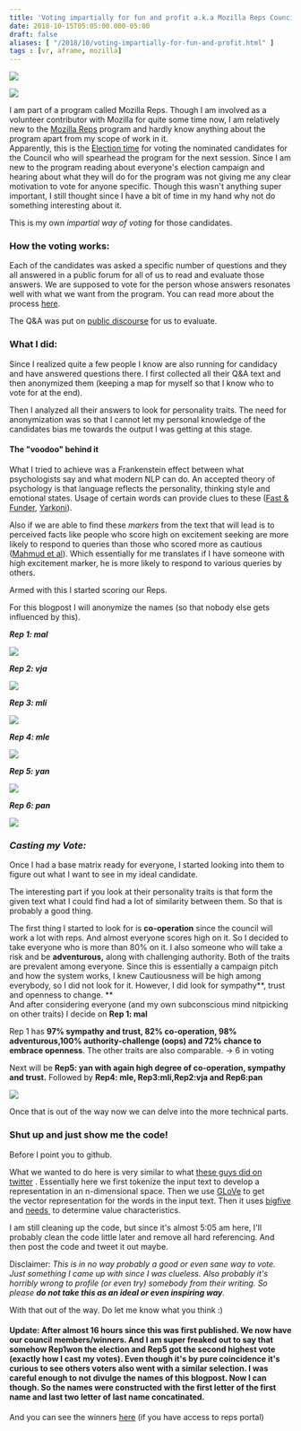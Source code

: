 ```yaml
---
title: 'Voting impartially for fun and profit a.k.a Mozilla Reps Council Voting'
date: 2018-10-15T05:05:00.000-05:00
draft: false
aliases: [ "/2018/10/voting-impartially-for-fun-and-profit.html" ]
tags : [vr, aframe, mozilla]
---
```


[![](https://1.bp.blogspot.com/-pa-4NQpUlzY/W8S9UVMQGMI/AAAAAAAB888/B--8vHcVrAsa6mPsW8VluRzXW7_p2_TCgCLcBGAs/s320/reps.jpg)](https://1.bp.blogspot.com/-pa-4NQpUlzY/W8S9UVMQGMI/AAAAAAAB888/B--8vHcVrAsa6mPsW8VluRzXW7_p2_TCgCLcBGAs/s1600/reps.jpg)

[![](https://encrypted-tbn0.gstatic.com/images?q=tbn:ANd9GcSDhBMiv14Y8d-ednlZuSEjtyGrILXnGLQRWRNp-efKm_B8E4sBBw)](https://encrypted-tbn0.gstatic.com/images?q=tbn:ANd9GcSDhBMiv14Y8d-ednlZuSEjtyGrILXnGLQRWRNp-efKm_B8E4sBBw)

I am part of a program called Mozilla Reps. Though I am involved as a volunteer contributor with Mozilla for quite some time now, I am relatively new to the [Mozilla Reps](https://reps.mozilla.org/) program and hardly know anything about the program apart from my scope of work in it.  
Apparently, this is the [Election time](https://wiki.mozilla.org/Reps/Council/Elections) for voting the nominated candidates for the Council who will spearhead the program for the next session. Since I am new to the program reading about everyone's election campaign and hearing about what they will do for the program was not giving me any clear motivation to vote for anyone specific. Though this wasn't anything super important, I still thought since I have a bit of time in my hand why not do something interesting about it.  
  
This is my own _impartial way of voting_ for those candidates.  
  

### How the voting works:

Each of the candidates was asked a specific number of questions and they all answered in a public forum for all of us to read and evaluate those answers. We are supposed to vote for the person whose answers resonates well with what we want from the program. You can read more about the process [here](https://wiki.mozilla.org/Reps/Council/Elections).

The Q&A was put on [public discourse](https://discourse.mozilla.org/t/important-council-elections-autum-2018-nominee-q-a/32246/5) for us to evaluate.

  

### What I did:

Since I realized quite a few people I know are also running for candidacy and have answered questions there. I first collected all their Q&A text and then anonymized them (keeping a map for myself so that I know who to vote for at the end).

Then I analyzed all their answers to look for personality traits. The need for anonymization was so that I cannot let my personal knowledge of the candidates bias me towards the output I was getting at this stage.

  

#### The "voodoo" behind it

What I tried to achieve was a Frankenstein effect between what psychologists say and what modern NLP can do. An accepted theory of psychology is that language reflects the personality, thinking style and emotional states. Usage of certain words can provide clues to these ([Fast & Funder](https://www.ncbi.nlm.nih.gov/pubmed/18211181), [Yarkoni](https://www.ncbi.nlm.nih.gov/pmc/articles/PMC2885844/)).

Also if we are able to find these _markers_ from the text that will lead is to perceived facts like people who score high on excitement seeking are more likely to respond to queries than those who scored more as cautious ([Mahmud et al](https://dl.acm.org/citation.cfm?doid=2449396.2449403)). Which essentially for me translates if I have someone with high excitement marker, he is more likely to respond to various queries by others.

  

Armed with this I started scoring our Reps.

For this blogpost I will anonymize the names (so that nobody else gets influenced by this).

  

**_Rep 1: mal_**

[![](https://3.bp.blogspot.com/-Ut73mf3c8Ec/W8Rc1jxbhRI/AAAAAAAB87w/Be9UIzC6msEGf12vNaA1YqXrt53EaCSXACLcBGAs/s1600/Capture.PNG)](https://3.bp.blogspot.com/-Ut73mf3c8Ec/W8Rc1jxbhRI/AAAAAAAB87w/Be9UIzC6msEGf12vNaA1YqXrt53EaCSXACLcBGAs/s1600/Capture.PNG)

**_Rep 2: vja_**

[![](https://4.bp.blogspot.com/-KRFw8Tbdi5s/W8RdPYhJadI/AAAAAAAB874/F3jvLUgoeM8JosUrd50rtNQMDd0W7dowwCLcBGAs/s1600/Capture.PNG)](https://4.bp.blogspot.com/-KRFw8Tbdi5s/W8RdPYhJadI/AAAAAAAB874/F3jvLUgoeM8JosUrd50rtNQMDd0W7dowwCLcBGAs/s1600/Capture.PNG)

**_Rep 3: mli_**

[![](https://4.bp.blogspot.com/-UY9QK8DidDg/W8RdozjPVbI/AAAAAAAB88A/BOV_PZRSSZ8iTd-ayMbLB727ojEppPYWACLcBGAs/s1600/Capture.PNG)](https://4.bp.blogspot.com/-UY9QK8DidDg/W8RdozjPVbI/AAAAAAAB88A/BOV_PZRSSZ8iTd-ayMbLB727ojEppPYWACLcBGAs/s1600/Capture.PNG)

**_Rep 4: mle_**

[![](https://1.bp.blogspot.com/-QlpBVu9ze48/W8ReEn6ZnTI/AAAAAAAB88M/H6BJQo0sBEA-Zn-QwqrtyEF1uBEmpTV2QCLcBGAs/s1600/Capture.PNG)](https://1.bp.blogspot.com/-QlpBVu9ze48/W8ReEn6ZnTI/AAAAAAAB88M/H6BJQo0sBEA-Zn-QwqrtyEF1uBEmpTV2QCLcBGAs/s1600/Capture.PNG)

**_Rep 5: yan_**

[![](https://1.bp.blogspot.com/-hc0qJqacSFE/W8ReZtVuo5I/AAAAAAAB88U/RgK9SeP4jCsWv2Gl8iKNj7bg-6HpXLjYwCLcBGAs/s1600/Capture.PNG)](https://1.bp.blogspot.com/-hc0qJqacSFE/W8ReZtVuo5I/AAAAAAAB88U/RgK9SeP4jCsWv2Gl8iKNj7bg-6HpXLjYwCLcBGAs/s1600/Capture.PNG)

**_Rep 6: pan_**

[![](https://2.bp.blogspot.com/-2ZV_8_TgfXk/W8RerDttZKI/AAAAAAAB88c/jEL5MzRduLwN8t6AlqMsCl2IENqi8UzrwCLcBGAs/s1600/Capture.PNG)](https://2.bp.blogspot.com/-2ZV_8_TgfXk/W8RerDttZKI/AAAAAAAB88c/jEL5MzRduLwN8t6AlqMsCl2IENqi8UzrwCLcBGAs/s1600/Capture.PNG)

### **_Casting my Vote:_**

Once I had a base matrix ready for everyone, I started looking into them to figure out what I want to see in my ideal candidate.

The interesting part if you look at their personality traits is that form the given text what I could find had a lot of similarity between them. So that is probably a good thing.

The first thing I started to look for is **co-operation** since the council will work a lot with reps. And almost everyone scores high on it. So I decided to take everyone who is more than 80% on it. I also someone who will take a risk and be **adventurous,** along with challenging authority. Both of the traits are prevalent among everyone. Since this is essentially a campaign pitch and how the system works, I knew Cautiousness will be high among everybody, so I did not look for it. However, I did look for sympathy**, trust and openness to change. **  
And after considering everyone (and my own subconscious mind nitpicking on other traits) I decide on **Rep 1: mal**

Rep 1 has **97% sympathy and trust, 82% co-operation, 98% adventurous,100% authority-challenge (oops) and 72% chance to embrace openness**. The other traits are also comparable. -> 6 in voting

Next will be **Rep5: yan with again high degree of co-operation, sympathy and trust.** Followed by **Rep4: mle, Rep3:mli,Rep2:vja and Rep6:pan**

  

[![](https://4.bp.blogspot.com/-jDuDf3Hw2X0/W8RkBnGJRqI/AAAAAAAB88o/tkbmP9BsfaMZijFSP1NIUQ3fGksYmSbzgCLcBGAs/s640/Capture.PNG)](https://4.bp.blogspot.com/-jDuDf3Hw2X0/W8RkBnGJRqI/AAAAAAAB88o/tkbmP9BsfaMZijFSP1NIUQ3fGksYmSbzgCLcBGAs/s1600/Capture.PNG)

Once that is out of the way now we can delve into the more technical parts.

  

### Shut up and just show me the code!

Before I point you to github.

What we wanted to do here is very similar to what [these guys did on twitter](http://aclweb.org/anthology/W/W15/W15-2913.pdf) . Essentially here we first tokenize the input text to develop a representation in an n-dimensional space. Then we use [GLoVe](http://nlp.stanford.edu/projects/glove/) to get the vector representation for the words in the input text. Then it uses [bigfive](https://github.com/phugh/bigfive) and [needs ](https://github.com/SenticNet/personality-detection) to determine value characteristics. 

  

I am still cleaning up the code, but since it's almost 5:05 am here, I'll probably clean the code little later and remove all hard referencing. And then post the code and tweet it out maybe.

  

Disclaimer: _This is in no way probably a good or even sane way to vote. Just something I came up with since I was clueless. Also probably it's horribly wrong to profile (or even try) somebody from their writing. So please **do not take this as an ideal or even inspiring way**._

With that out of the way. Do let me know what you think :)  
  
  

#### Update: After almost 16 hours since this was first published. We now have our council members/winners. And I am super freaked out to say that somehow Rep1won the election and Rep5 got the second highest vote (exactly how I cast my votes). Even though it's by pure coincidence it's curious to see others voters also went with a similar selection. I was careful enough to not divulge the names of this blogpost. Now I can though. So the names were constructed with the first letter of the first name and last two letter of last name concatinated.

And you can see the winners [here](https://reps.mozilla.org/v/reps-council-elections-autumn-2018-2-spots/) (if you have access to reps portal)